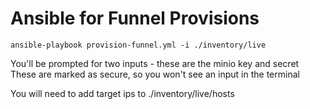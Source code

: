 # Ansible for Funnel Provisions

```
ansible-playbook provision-funnel.yml -i ./inventory/live
```

You'll be prompted for two inputs - these are the minio key and secret
These are marked as secure, so you won't see an input in the terminal

You will need to add target ips to ./inventory/live/hosts

